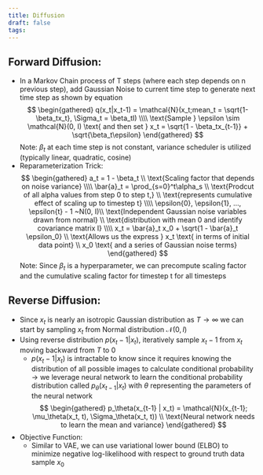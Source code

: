 ```yaml
---
title: Diffusion
draft: false
tags:
---
```

 
## Forward Diffusion:
- In a Markov Chain process of T steps (where each step depends on n previous step), add Gaussian Noise to current time step to generate next time step as shown by equation
$$
\begin{gathered}
q(x_t|x_t-1) = \mathcal{N}(x_t;mean_t = \sqrt{1-\beta_tx_t}, \Sigma_t = \beta_tI) \\\\
\text{Sample } \epsilon \sim \mathcal{N}(0, I) \text{ and then set } x_t = \sqrt{1 - \beta_tx_{t-1}} + \sqrt{\beta_t\epsilon}
\end{gathered}
$$
      Note: $\beta_t$ at each time step is not constant, variance scheduler is utilized (typically linear, quadratic, cosine)
- Reparameterization Trick:
$$
\begin{gathered}
a_t = 1 - \beta_t \\
\text{Scaling factor that depends on noise variance} \\\\
\bar{a}_t = \prod_{s=0}^t\alpha_s \\
\text{Prodcut of all alpha values from step 0 to step t,} \\
\text{represents cumulative effect of scaling up to timestep t} \\\\
\epsilon{0}, \epsilon{1}, ..., \epsilon{t} - 1 ~N(0, I)\\
\text{Independent Gaussian noise variables drawn from normal} \\
\text{distribution with mean 0 and identify covariance matrix I} \\\\
x_t = \bar{a}_t x_0 + \sqrt{1 - \bar{a}_t \epsilon_0} \\
\text{Allows us the express } x_t \text{ in terms of initial data point} \\
x_0 \text{ and a series of Gaussian noise terms}
\end{gathered}
$$
   Note: Since $\beta_t$ is a hyperparameter, we can precompute scaling factor and the cumulative scaling factor for timestep t for all timesteps
## Reverse Diffusion:
- Since $x_t$ is nearly an isotropic Gaussian distribution as $T \rightarrow \infty$ we can start by sampling $x_t$ from Normal distribution $\mathcal{N}(0, I)$ 
- Using reverse distribution $p(x_t-1 | x_t)$, iteratively sample $x_t-1$ from $x_t$ moving backward from $T$ to 0
   - $p(x_t-1 | x_t)$ is intractable to know since it requires knowing the distribution of all possible images to calculate conditional probability $\rightarrow$ we leverage neural network to learn the conditional probability distribution called $p_\theta(x_{t-1} | x_t)$ with $\theta$ representing the parameters of the neural network
$$
\begin{gathered}
p_\theta(x_{t-1} | x_t) = \mathcal{N}(x_{t-1}; \mu_\theta(x_t, t), \Sigma_\theta(x_t, t)) \\
\text{Neural network needs to learn the mean and variance}
\end{gathered}
$$
- Objective Function:
   - Similar to VAE, we can use variational lower bound (ELBO) to minimize negative log-likelihood with respect to ground truth data sample $x_0$ 